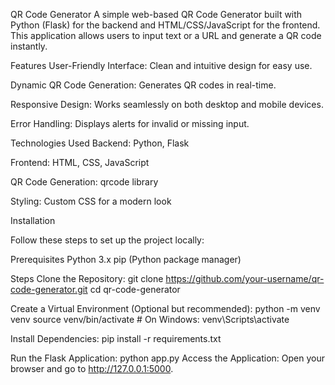 QR Code Generator
A simple web-based QR Code Generator built with Python (Flask) for the backend and HTML/CSS/JavaScript for the frontend. This application allows users to input text or a URL and generate a QR code instantly.

Features
User-Friendly Interface: Clean and intuitive design for easy use.

Dynamic QR Code Generation: Generates QR codes in real-time.

Responsive Design: Works seamlessly on both desktop and mobile devices.

Error Handling: Displays alerts for invalid or missing input.

Technologies Used
Backend: Python, Flask

Frontend: HTML, CSS, JavaScript

QR Code Generation: qrcode library

Styling: Custom CSS for a modern look

Installation

Follow these steps to set up the project locally:

Prerequisites
Python 3.x
pip (Python package manager)

Steps
Clone the Repository:
  git clone https://github.com/your-username/qr-code-generator.git
  cd qr-code-generator

Create a Virtual Environment (Optional but recommended):
  python -m venv venv
  source venv/bin/activate  # On Windows: venv\Scripts\activate
  
Install Dependencies:
  pip install -r requirements.txt
  
Run the Flask Application:
  python app.py
Access the Application:
  Open your browser and go to http://127.0.0.1:5000.

